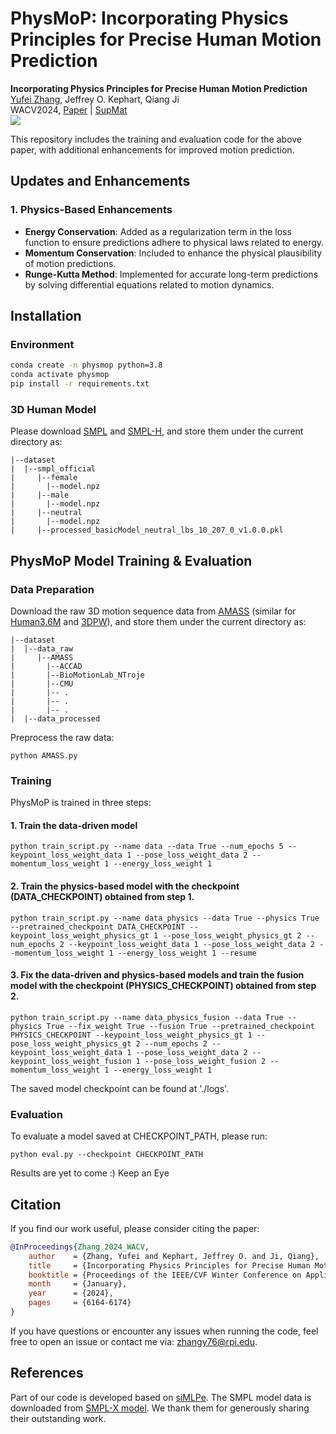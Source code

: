 # PhysMoP: Incorporating Physics Principles for Precise Human Motion Prediction

**Incorporating Physics Principles for Precise Human Motion Prediction**  
[Yufei Zhang](https://zhangy76.github.io/), Jeffrey O. Kephart, Qiang Ji  
WACV2024, [Paper](https://openaccess.thecvf.com/content/WACV2024/papers/Zhang_Incorporating_Physics_Principles_for_Precise_Human_Motion_Prediction_WACV_2024_paper.pdf) | [SupMat](https://openaccess.thecvf.com/content/WACV2024/supplemental/Zhang_Incorporating_Physics_Principles_WACV_2024_supplemental.pdf)  
![](method.png)

This repository includes the training and evaluation code for the above paper, with additional enhancements for improved motion prediction.

## Updates and Enhancements

### 1. **Physics-Based Enhancements**

- **Energy Conservation**: Added as a regularization term in the loss function to ensure predictions adhere to physical laws related to energy.
- **Momentum Conservation**: Included to enhance the physical plausibility of motion predictions.
- **Runge-Kutta Method**: Implemented for accurate long-term predictions by solving differential equations related to motion dynamics.


## Installation

### Environment
```bash
conda create -n physmop python=3.8
conda activate physmop
pip install -r requirements.txt
```

### 3D Human Model
Please download [SMPL](https://www.dropbox.com/scl/fi/kosyc0onvvkykdpq2w69e/processed_basicModel_neutral_lbs_10_207_0_v1.0.0.pkl?rlkey=qrrqr96nbpnux86qi1wfxj9sf&dl=0) and [SMPL-H](https://download.is.tue.mpg.de/download.php?domain=mano&resume=1&sfile=smplh.tar.xz), and store them under the current directory as:
```
|--dataset
|  |--smpl_official
|     |--female
|       |--model.npz
|     |--male
|       |--model.npz
|     |--neutral
|       |--model.npz
|     |--processed_basicModel_neutral_lbs_10_207_0_v1.0.0.pkl
```

## PhysMoP Model Training & Evaluation

### Data Preparation
Download the raw 3D motion sequence data from [AMASS](https://amass.is.tue.mpg.de/) (similar for [Human3.6M](https://drive.google.com/drive/folders/1ySxiuTCSdUEqbgTcx7bx02uMglPOkKjc?usp=sharing) and [3DPW](https://virtualhumans.mpi-inf.mpg.de/3DPW/)), and store them under the current directory as:
```
|--dataset
|  |--data_raw
|     |--AMASS
|       |--ACCAD
|       |--BioMotionLab_NTroje
|       |--CMU
|       |-- .
|       |-- .
|       |-- .
|  |--data_processed
```
Preprocess the raw data:
```
python AMASS.py
```

### Training

PhysMoP is trained in three steps:

#### 1. Train the data-driven model
```
python train_script.py --name data --data True --num_epochs 5 --keypoint_loss_weight_data 1 --pose_loss_weight_data 2 --momentum_loss_weight 1 --energy_loss_weight 1
```

#### 2. Train the physics-based model with the checkpoint (DATA_CHECKPOINT) obtained from step 1.
```
python train_script.py --name data_physics --data True --physics True --pretrained_checkpoint DATA_CHECKPOINT --keypoint_loss_weight_physics_gt 1 --pose_loss_weight_physics_gt 2 --num_epochs 2 --keypoint_loss_weight_data 1 --pose_loss_weight_data 2 --momentum_loss_weight 1 --energy_loss_weight 1 --resume 
```

#### 3. Fix the data-driven and physics-based models and train the fusion model with the checkpoint (PHYSICS_CHECKPOINT) obtained from step 2.
```
python train_script.py --name data_physics_fusion --data True --physics True --fix_weight True --fusion True --pretrained_checkpoint PHYSICS_CHECKPOINT --keypoint_loss_weight_physics_gt 1 --pose_loss_weight_physics_gt 2 --num_epochs 2 --keypoint_loss_weight_data 1 --pose_loss_weight_data 2 --keypoint_loss_weight_fusion 1 --pose_loss_weight_fusion 2 --momentum_loss_weight 1 --energy_loss_weight 1 
```
The saved model checkpoint can be found at './logs'.

### Evaluation 
To evaluate a model saved at CHECKPOINT_PATH, please run:
```
python eval.py --checkpoint CHECKPOINT_PATH
``` 

Results are yet to come :) Keep an Eye 

## Citation
If you find our work useful, please consider citing the paper:
```bibtex
@InProceedings{Zhang_2024_WACV,
    author    = {Zhang, Yufei and Kephart, Jeffrey O. and Ji, Qiang},
    title     = {Incorporating Physics Principles for Precise Human Motion Prediction},
    booktitle = {Proceedings of the IEEE/CVF Winter Conference on Applications of Computer Vision (WACV)},
    month     = {January},
    year      = {2024},
    pages     = {6164-6174}
}
```

If you have questions or encounter any issues when running the code, feel free to open an issue or contact me via: zhangy76@rpi.edu.

## References
Part of our code is developed based on [siMLPe](https://github.com/dulucas/siMLPe). The SMPL model data is downloaded from [SMPL-X model](https://github.com/vchoutas/smplx). We thank them for generously sharing their outstanding work.

